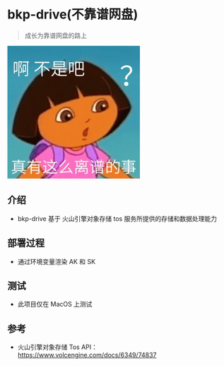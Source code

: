# bkp-drive(不靠谱网盘)
> 成长为靠谱网盘的路上


![](src/img/logo_v1.gif)

## 介绍
* bkp-drive 基于 火山引擎对象存储 tos 服务所提供的存储和数据处理能力

## 部署过程
* 通过环境变量渲染 AK 和 SK

## 测试
* 此项目仅在 MacOS 上测试

## 参考
* 火山引擎对象存储 Tos API： https://www.volcengine.com/docs/6349/74837
